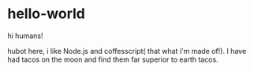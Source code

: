 # hello-world

hi humans!

hubot here, i like Node.js and coffesscript( that what i'm made of!).
I have had tacos on the moon and find them far superior to earth tacos.
